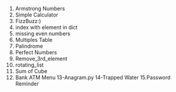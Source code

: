 1. Armstrong Numbers
2. Simple Calculator
3. FizzBuzz:)
4. index with element in dict
5. missing even numbers
6. Multiples Table
7. Palindrome
8. Perfect Numbers
9. Remove_3rd_element
10. rotating_list
11. Sum of Cube
12. Bank ATM Menu
13-Anagram.py
14-Trapped Water
15.Password Reminder
